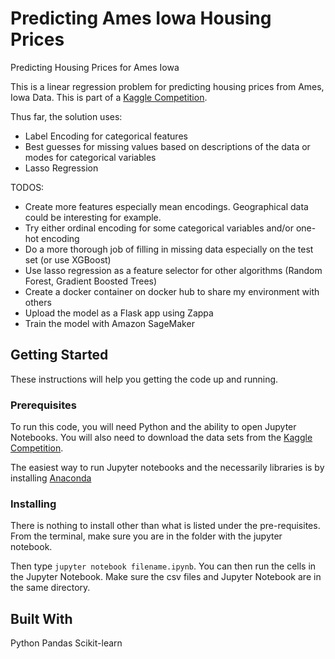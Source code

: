 # Predicting Ames Iowa Housing Prices

Predicting Housing Prices for Ames Iowa

This is a linear regression problem for predicting housing prices from Ames,
Iowa Data. This is part of a 
[Kaggle Competition](https://www.kaggle.com/c/house-prices-advanced-regression-techniques/leaderboard).

Thus far, the solution uses:
* Label Encoding for categorical features 
* Best guesses for missing values based on descriptions of the data or modes for categorical variables
* Lasso Regression

TODOS:
* Create more features especially mean encodings. Geographical data could be interesting for example.
* Try either ordinal encoding for some categorical variables and/or one-hot encoding
* Do a more thorough job of filling in missing data especially on the test set (or use XGBoost)
* Use lasso regression as a feature selector for other algorithms (Random Forest, Gradient Boosted Trees)
* Create a docker container on docker hub to share my environment with others
* Upload the model as a Flask app using Zappa
* Train the model with Amazon SageMaker


## Getting Started

These instructions will help you getting the code up and running.

### Prerequisites

To run this code, you will need Python and the ability to open Jupyter Notebooks.
You will also need to download the data sets from the 
[Kaggle Competition](https://www.kaggle.com/c/house-prices-advanced-regression-techniques/leaderboard).

The easiest way to run Jupyter notebooks and the necessarily libraries is by
installing [Anaconda](https://www.anaconda.com/)


### Installing

There is nothing to install other than what is listed under the pre-requisites.
From the terminal, make sure you are in the folder with the jupyter notebook.

Then type `jupyter notebook filename.ipynb`. You can then run the cells in the
Jupyter Notebook. Make sure the csv files and Jupyter Notebook are in the same
directory.

## Built With
Python
Pandas
Scikit-learn
